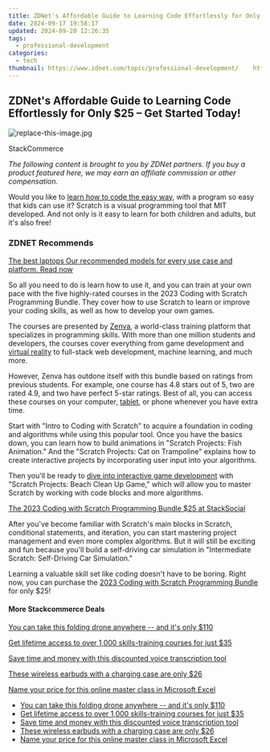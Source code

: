 ```yaml
---
title: ZDNet's Affordable Guide to Learning Code Effortlessly for Only $25 – Get Started Today!
date: 2024-09-17 19:58:17
updated: 2024-09-20 12:26:35
tags:
  - professional-development
categories:
  - tech
thumbnail: https://www.zdnet.com/topic/professional-development/    https://www.zdnet.com/a/img/resize/638a03210c29538147a7da6f0b0e1342e83935ec/2022/09/29/a500d521-d51e-4e9b-8a3d-ede49d4f7fda/zd-2023-coding-from.jpg?width=170&height=96&fit=crop&auto=webp
---
```


## ZDNet's Affordable Guide to Learning Code Effortlessly for Only $25 – Get Started Today!

![replace-this-image.jpg](https://www.zdnet.com/a/img/resize/a94a47e8bf8b8875c0641a7ff882b76717d2f82b/2022/09/29/ec39422e-eb26-4fc0-a869-eedabae2bce9/zd-2023-coding-from.jpg?auto=webp&width=1280)

StackCommerce

_The following content is brought to you by ZDNet partners. If you buy a product featured here, we may earn an affiliate commission or other compensation._

Would you like to [learn how to code the easy way](https://stacksocial.com/sales/the-2023-coding-with-scratch-programming-bundle?utm%5Fsource=zdnet.com&utm%5Fmedium=referral&utm%5Fcampaign=the-2023-coding-with-scratch-programming-bundle&utm%5Fterm=scsf-556229&utm%5Fcontent=a0x1P000004yVBTQA2&scsonar=1&aid=a-ceempx7z), with a program so easy that kids can use it? Scratch is a visual programming tool that MIT developed. And not only is it easy to learn for both children and adults, but it's also free!

### **ZDNET** Recommends

[The best laptops Our recommended models for every use case and platform.  Read now](https://www.zdnet.com/article/best-laptop/)

So all you need to do is learn how to use it, and you can train at your own pace with the five highly-rated courses in the 2023 Coding with Scratch Programming Bundle. They cover how to use Scratch to learn or improve your coding skills, as well as how to develop your own games.

The courses are presented by [Zenva](https://www.linkedin.com/company/zenva/), a world-class training platform that specializes in programming skills. With more than one million students and developers, the courses cover everything from game development and [virtual reality](https://www.zdnet.com/article/meta-announces-a-one-day-virtual-event-called-meta-connect/) to full-stack web development, machine learning, and much more.

However, Zenva has outdone itself with this bundle based on ratings from previous students. For example, one course has 4.8 stars out of 5, two are rated 4.9, and two have perfect 5-star ratings. Best of all, you can access these courses on your computer, [tablet](https://www.zdnet.com/article/how-to-get-a-refurbished-microsoft-surface-2-for-119/), or phone whenever you have extra time.

Start with "Intro to Coding with Scratch" to acquire a foundation in coding and algorithms while using this popular tool. Once you have the basics down, you can learn how to build animations in "Scratch Projects: Fish Animation." And the "Scratch Projects: Cat on Trampoline" explains how to create interactive projects by incorporating user input into your algorithms.

Then you'll be ready to [dive into interactive game development](https://stacksocial.com/sales/the-2023-coding-with-scratch-programming-bundle?utm%5Fsource=zdnet.com&utm%5Fmedium=referral&utm%5Fcampaign=the-2023-coding-with-scratch-programming-bundle&utm%5Fterm=scsf-556229&utm%5Fcontent=a0x1P000004yVBTQA2&scsonar=1&aid=a-ceempx7z) with "Scratch Projects: Beach Clean Up Game," which will allow you to master Scratch by working with code blocks and more algorithms.

[The 2023 Coding with Scratch Programming Bundle $25 at StackSocial](https://stacksocial.com/sales/the-2023-coding-with-scratch-programming-bundle?utm%5Fsource=zdnet.com&utm%5Fmedium=referral&utm%5Fcampaign=the-2023-coding-with-scratch-programming-bundle&utm%5Fterm=scsf-556229&utm%5Fcontent=a0x1P000004yVBTQA2&scsonar=1&aid=a-ceempx7z)

After you've become familiar with Scratch's main blocks in Scratch, conditional statements, and iteration, you can start mastering project management and even more complex algorithms. But it will still be exciting and fun because you'll build a self-driving car simulation in "Intermediate Scratch: Self-Driving Car Simulation."

Learning a valuable skill set like coding doesn't have to be boring. Right now, you can purchase the [2023 Coding with Scratch Programming Bundle](https://stacksocial.com/sales/the-2023-coding-with-scratch-programming-bundle?utm%5Fsource=zdnet.com&utm%5Fmedium=referral&utm%5Fcampaign=the-2023-coding-with-scratch-programming-bundle&utm%5Fterm=scsf-556229&utm%5Fcontent=a0x1P000004yVBTQA2&scsonar=1&aid=a-ceempx7z) for only $25!

#### More Stackcommerce Deals

[You can take this folding drone anywhere -- and it's only $110](https://www.zdnet.com/article/get-a-folding-drone-you-can-take-with-you-anywhere-for-110/ "You can take this folding drone anywhere  -- and it's only $110")

[Get lifetime access to over 1,000 skills-training courses for just $35](https://www.zdnet.com/article/learn-it-coding-and-design-skills-for-just-20-with-this-course-pack/ "Get lifetime access to over 1,000 skills-training courses for just $35")

[Save time and money with this discounted voice transcription tool](https://www.zdnet.com/article/save-money-and-time-with-this-discounted-voice-transcription-tool/ "Save time and money with this discounted voice transcription tool")

[These wireless earbuds with a charging case are only $26](https://www.zdnet.com/article/get-these-wireless-earbuds-with-a-charging-case-for-just-26/ "These wireless earbuds with a charging case are only $26")

[Name your price for this online master class in Microsoft Excel](https://www.zdnet.com/article/name-your-price-for-this-online-master-class-in-microsoft-excel/ "Name your price for this online master class in Microsoft Excel")

* [You can take this folding drone anywhere -- and it's only $110](https://www.zdnet.com/article/get-a-folding-drone-you-can-take-with-you-anywhere-for-110/ "You can take this folding drone anywhere  -- and it's only $110")
* [Get lifetime access to over 1,000 skills-training courses for just $35](https://www.zdnet.com/article/learn-it-coding-and-design-skills-for-just-20-with-this-course-pack/ "Get lifetime access to over 1,000 skills-training courses for just $35")
* [Save time and money with this discounted voice transcription tool](https://www.zdnet.com/article/save-money-and-time-with-this-discounted-voice-transcription-tool/ "Save time and money with this discounted voice transcription tool")
* [These wireless earbuds with a charging case are only $26](https://www.zdnet.com/article/get-these-wireless-earbuds-with-a-charging-case-for-just-26/ "These wireless earbuds with a charging case are only $26")
* [Name your price for this online master class in Microsoft Excel](https://www.zdnet.com/article/name-your-price-for-this-online-master-class-in-microsoft-excel/ "Name your price for this online master class in Microsoft Excel")

<ins class="adsbygoogle"
     style="display:block"
     data-ad-format="autorelaxed"
     data-ad-client="ca-pub-7571918770474297"
     data-ad-slot="1223367746"></ins>



<ins class="adsbygoogle"
     style="display:block"
     data-ad-client="ca-pub-7571918770474297"
     data-ad-slot="8358498916"
     data-ad-format="auto"
     data-full-width-responsive="true"></ins>
